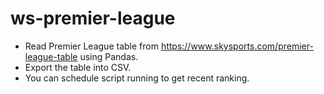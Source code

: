 # ws-premier-league

- Read Premier League table from https://www.skysports.com/premier-league-table using Pandas.
- Export the table into CSV.
- You can schedule script running to get recent ranking.
